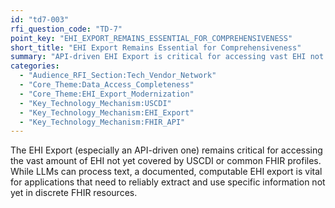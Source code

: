 ```yaml
---
id: "td7-003"
rfi_question_code: "TD-7"
point_key: "EHI_EXPORT_REMAINS_ESSENTIAL_FOR_COMPREHENSIVENESS"
short_title: "EHI Export Remains Essential for Comprehensiveness"
summary: "API-driven EHI Export is critical for accessing vast EHI not in USCDI/FHIR profiles. Documented, computable export vital for apps needing specific, non-discrete info."
categories:
  - "Audience_RFI_Section:Tech_Vendor_Network"
  - "Core_Theme:Data_Access_Completeness"
  - "Core_Theme:EHI_Export_Modernization"
  - "Key_Technology_Mechanism:USCDI"
  - "Key_Technology_Mechanism:EHI_Export"
  - "Key_Technology_Mechanism:FHIR_API"
---
```

The EHI Export (especially an API-driven one) remains critical for accessing the vast amount of EHI not yet covered by USCDI or common FHIR profiles. While LLMs can process text, a documented, computable EHI export is vital for applications that need to reliably extract and use specific information not yet in discrete FHIR resources.
